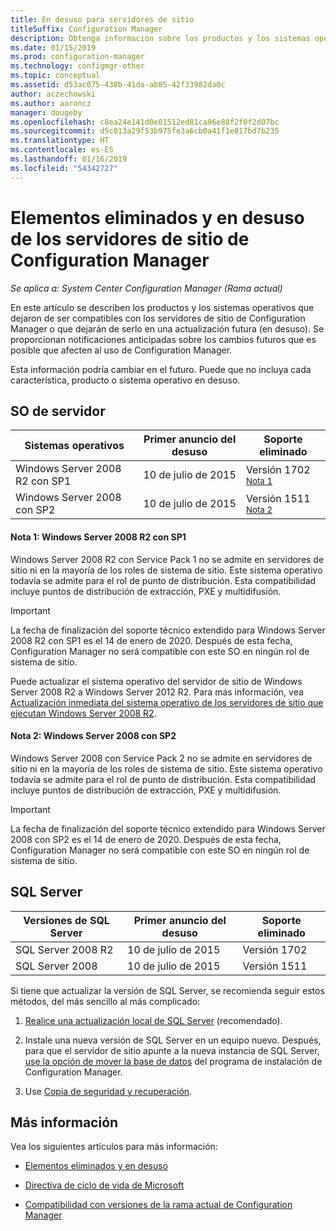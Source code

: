 ```yaml
---
title: En desuso para servidores de sitio
titleSuffix: Configuration Manager
description: Obtenga información sobre los productos y los sistemas operativos que Configuration Manager ya no admite para los servidores de sitio.
ms.date: 01/15/2019
ms.prod: configuration-manager
ms.technology: configmgr-other
ms.topic: conceptual
ms.assetid: d53ac075-438b-41da-ab85-42f33982da0c
author: aczechowski
ms.author: aaroncz
manager: dougeby
ms.openlocfilehash: c8ea24e141d0e01512ed81ca96e88f2f0f2d07bc
ms.sourcegitcommit: d5c013a29f53b975fe3a6cb0a41f1e817bd7b235
ms.translationtype: HT
ms.contentlocale: es-ES
ms.lasthandoff: 01/16/2019
ms.locfileid: "54342727"
---
```

# <a name="removed-and-deprecated-for-configuration-manager-site-servers"></a>Elementos eliminados y en desuso de los servidores de sitio de Configuration Manager

*Se aplica a: System Center Configuration Manager (Rama actual)*

En este artículo se describen los productos y los sistemas operativos que dejaron de ser compatibles con los servidores de sitio de Configuration Manager o que dejarán de serlo en una actualización futura (en desuso). Se proporcionan notificaciones anticipadas sobre los cambios futuros que es posible que afecten al uso de Configuration Manager.  

Esta información podría cambiar en el futuro. Puede que no incluya cada característica, producto o sistema operativo en desuso.  



## <a name="server-os"></a>SO de servidor  

|**Sistemas operativos**|**Primer anuncio del desuso**|**Soporte eliminado** |  
|-|-|-| 
|Windows Server 2008 R2 con SP1|10 de julio de 2015| Versión 1702 <sup>[Nota 1](#bkmk_note1)</sup>| 
|Windows Server 2008 con SP2|10 de julio de 2015|Versión 1511 <sup>[Nota 2](#bkmk_note2)</sup>|  

#### <a name="bkmk_note1"></a> Nota 1: Windows Server 2008 R2 con SP1
Windows Server 2008 R2 con Service Pack 1 no se admite en servidores de sitio ni en la mayoría de los roles de sistema de sitio. Este sistema operativo todavía se admite para el rol de punto de distribución. Esta compatibilidad incluye puntos de distribución de extracción, PXE y multidifusión. 

> [!Important]  
> La fecha de finalización del soporte técnico extendido para Windows Server 2008 R2 con SP1 es el 14 de enero de 2020. Después de esta fecha, Configuration Manager no será compatible con este SO en ningún rol de sistema de sitio. 

Puede actualizar el sistema operativo del servidor de sitio de Windows Server 2008 R2 a Windows Server 2012 R2. Para más información, vea [Actualización inmediata del sistema operativo de los servidores de sitio que ejecutan Windows Server 2008 R2](/sccm/core/servers/manage/upgrade-on-premises-infrastructure#bkmk_from2008r2).  


#### <a name="bkmk_note2"></a> Nota 2: Windows Server 2008 con SP2
Windows Server 2008 con Service Pack 2 no se admite en servidores de sitio ni en la mayoría de los roles de sistema de sitio. Este sistema operativo todavía se admite para el rol de punto de distribución. Esta compatibilidad incluye puntos de distribución de extracción, PXE y multidifusión. 

> [!Important]  
> La fecha de finalización del soporte técnico extendido para Windows Server 2008 con SP2 es el 14 de enero de 2020. Después de esta fecha, Configuration Manager no será compatible con este SO en ningún rol de sistema de sitio.  



## <a name="sql-server"></a>SQL Server   

|**Versiones de SQL Server**|**Primer anuncio del desuso**|**Soporte eliminado**|   
|-|-|-| 
|SQL Server 2008 R2|10 de julio de 2015|Versión 1702| 
|SQL Server 2008|10 de julio de 2015|Versión 1511|  


Si tiene que actualizar la versión de SQL Server, se recomienda seguir estos métodos, del más sencillo al más complicado:

1. [Realice una actualización local de SQL Server](/sccm/core/servers/manage/upgrade-on-premises-infrastructure#a-namebkmksupconfigupgradedbsrva-upgrade-sql-server-on-the-site-database-server) (recomendado).  

2. Instale una nueva versión de SQL Server en un equipo nuevo. Después, para que el servidor de sitio apunte a la nueva instancia de SQL Server, [use la opción de mover la base de datos](/sccm/core/servers/manage/modify-your-infrastructure#a-namebkmkdbconfiga-modify-the-site-database-configuration) del programa de instalación de Configuration Manager.  

3. Use [Copia de seguridad y recuperación](/sccm/protect/understand/backup-and-recovery).  



## <a name="more-information"></a>Más información

Vea los siguientes artículos para más información: 

- [Elementos eliminados y en desuso](/sccm/core/plan-design/changes/deprecated/removed-and-deprecated)  

- [Directiva de ciclo de vida de Microsoft](https://support.microsoft.com/lifecycle)  

- [Compatibilidad con versiones de la rama actual de Configuration Manager](/sccm/core/servers/manage/current-branch-versions-supported)  

